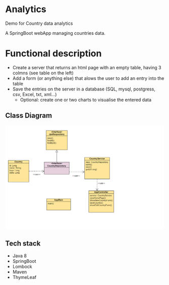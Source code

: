 # Analytics
Demo for Country data analytics

A SpringBoot webApp managing countries data.

# Functional description
* Create a server that returns an html page with an empty table, having 3 colmns (see table on the left)
* Add a form (or anything else) that alows the user to add an entry into the table
* Save the entries on the server in a database (SQL, mysql, postgress, csv, Excel, txt, xml…)
    * Optional: create one or two charts to visualise the entered data

## Class Diagram
![analytics class diagram](https://github.com/Anasss/analytics/blob/main/class-diagram.png)


## Tech stack
* Java 8
* SpringBoot
* Lombock
* Maven
* ThymeLeaf
